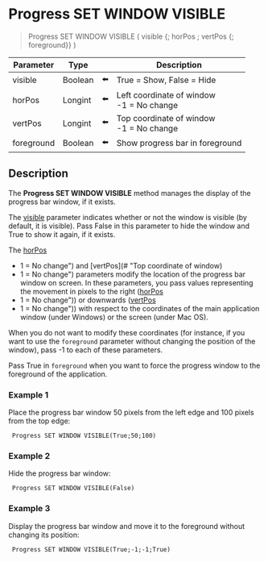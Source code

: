 # Progress SET WINDOW VISIBLE

> Progress SET WINDOW VISIBLE ( visible {; horPos ; vertPos {; foreground}} )

| Parameter | Type |     | Description |
| --- | --- | --- | --- |
| visible | Boolean | ⬅️ | True = Show, False = Hide |
| horPos | Longint | ⬅️ | Left coordinate of window  <br>-1 = No change |
| vertPos | Longint | ⬅️ | Top coordinate of window  <br>-1 = No change |
| foreground | Boolean | ⬅️ | Show progress bar in foreground |
## Description

The **Progress SET WINDOW VISIBLE** method manages the display of the progress bar window, if it exists.

The [visible](## "True = Show, False = Hide") parameter indicates whether or not the window is visible (by default, it is visible). Pass False in this parameter to hide the window and True to show it again, if it exists.

The [horPos](## "Left coordinate of window")
- 1 = No change") and [vertPos](# "Top coordinate of window)
- 1 = No change") parameters modify the location of the progress bar window on screen. In these parameters, you pass values representing the movement in pixels to the right ([horPos](# "Left coordinate of window")
- 1 = No change")) or downwards ([vertPos](## "Top coordinate of window" )
- 1 = No change")) with respect to the coordinates of the main application window (under Windows) or the screen (under Mac OS).

When you do not want to modify these coordinates (for instance, if you want to use the `foreground`  parameter without changing the position of the window), pass -1 to each of these parameters.

Pass True in `foreground` when you want to force the progress window to the foreground of the application.

### Example 1  

Place the progress bar window 50 pixels from the left edge and 100 pixels from the top edge:

```4d
 Progress SET WINDOW VISIBLE(True;50;100)
```

### Example 2  

Hide the progress bar window:

```4d
 Progress SET WINDOW VISIBLE(False)
```

### Example 3  

Display the progress bar window and move it to the foreground without changing its position:

```4d
 Progress SET WINDOW VISIBLE(True;-1;-1;True)
```
